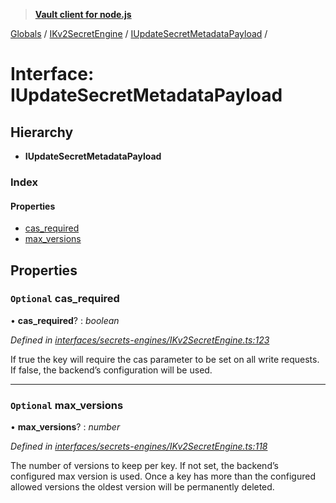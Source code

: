 > **[Vault client for node.js](../README.md)**

[Globals](../globals.md) / [IKv2SecretEngine](../modules/ikv2secretengine.md) / [IUpdateSecretMetadataPayload](ikv2secretengine.iupdatesecretmetadatapayload.md) /

# Interface: IUpdateSecretMetadataPayload

## Hierarchy

* **IUpdateSecretMetadataPayload**

### Index

#### Properties

* [cas_required](ikv2secretengine.iupdatesecretmetadatapayload.md#optional-cas_required)
* [max_versions](ikv2secretengine.iupdatesecretmetadatapayload.md#optional-max_versions)

## Properties

### `Optional` cas_required

• **cas_required**? : *boolean*

*Defined in [interfaces/secrets-engines/IKv2SecretEngine.ts:123](https://github.com/theogravity/vault-tacular/blob/39d6e20/src/interfaces/secrets-engines/IKv2SecretEngine.ts#L123)*

If true the key will require the cas parameter to be set on all write requests. If false,
the backend’s configuration will be used.

___

### `Optional` max_versions

• **max_versions**? : *number*

*Defined in [interfaces/secrets-engines/IKv2SecretEngine.ts:118](https://github.com/theogravity/vault-tacular/blob/39d6e20/src/interfaces/secrets-engines/IKv2SecretEngine.ts#L118)*

The number of versions to keep per key. If not set, the backend’s configured max
version is used. Once a key has more than the configured allowed versions the oldest
version will be permanently deleted.